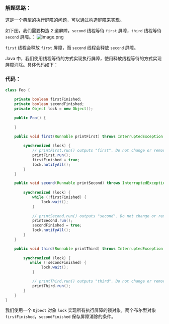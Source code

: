 ### 解题思路：
这是一个典型的执行屏障的问题，可以通过构造屏障来实现。

如下图，我们需要构造 *2* 道屏障，`second` 线程等待 `first` 屏障，`third` 线程等待 `second` 屏障。：
![image.png](https://pic.leetcode-cn.com/879c5abd22c2dbc2618a1433dfbeb02a34b9586a10425986fafdc90eef978cc1-image.png)


`first` 线程会释放 `first` 屏障，而 `second` 线程会释放 `second` 屏障。

Java 中，我们使用线程等待的方式实现执行屏障，使用释放线程等待的方式实现屏障消除。具体代码如下：
### 代码：
```java [-Java]
class Foo {
    
    private boolean firstFinished;
    private boolean secondFinished;
    private Object lock = new Object();

    public Foo() {
        
    }

    public void first(Runnable printFirst) throws InterruptedException {
        
        synchronized (lock) {
            // printFirst.run() outputs "first". Do not change or remove this line.
            printFirst.run();
            firstFinished = true;
            lock.notifyAll(); 
        }
    }

    public void second(Runnable printSecond) throws InterruptedException {
        
        synchronized (lock) {
            while (!firstFinished) {
                lock.wait();
            }
        
            // printSecond.run() outputs "second". Do not change or remove this line.
            printSecond.run();
            secondFinished = true;
            lock.notifyAll();
        }
    }

    public void third(Runnable printThird) throws InterruptedException {
        
        synchronized (lock) {
           while (!secondFinished) {
                lock.wait();
            }

            // printThird.run() outputs "third". Do not change or remove this line.
            printThird.run();
        } 
    }
}
```

我们使用一个 `Ojbect` 对象 `lock` 实现所有执行屏障的锁对象，两个布尔型对象 `firstFinished`，`secondFinished` 保存屏障消除的条件。